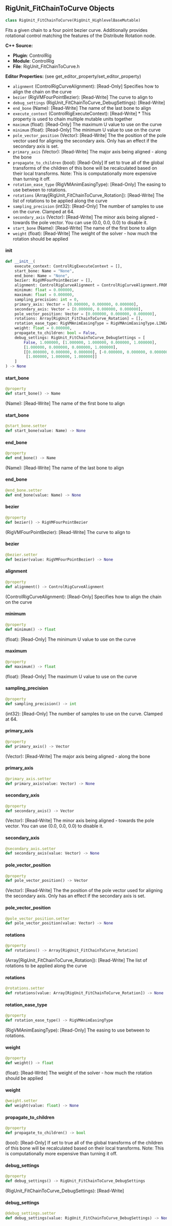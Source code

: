 ## RigUnit_FitChainToCurve Objects

```python
class RigUnit_FitChainToCurve(RigUnit_HighlevelBaseMutable)
```

Fits a given chain to a four point bezier curve.
Additionally provides rotational control matching the features of the Distribute Rotation node.

**C++ Source:**

- **Plugin**: ControlRig
- **Module**: ControlRig
- **File**: RigUnit_FitChainToCurve.h

**Editor Properties:** (see get_editor_property/set_editor_property)

- ``alignment`` (ControlRigCurveAlignment):  [Read-Only] Specifies how to align the chain on the curve
- ``bezier`` (RigVMFourPointBezier):  [Read-Write] The curve to align to
- ``debug_settings`` (RigUnit_FitChainToCurve_DebugSettings):  [Read-Write]
- ``end_bone`` (Name):  [Read-Write] The name of the last bone to align
- ``execute_context`` (ControlRigExecuteContext):  [Read-Write] * This property is used to chain multiple mutable units together
- ``maximum`` (float):  [Read-Only] The maximum U value to use on the curve
- ``minimum`` (float):  [Read-Only] The minimum U value to use on the curve
- ``pole_vector_position`` (Vector):  [Read-Write] The the position of the pole vector used for aligning the secondary axis.
  Only has an effect if the secondary axis is set.
- ``primary_axis`` (Vector):  [Read-Write] The major axis being aligned - along the bone
- ``propagate_to_children`` (bool):  [Read-Only] If set to true all of the global transforms of the children
  of this bone will be recalculated based on their local transforms.
  Note: This is computationally more expensive than turning it off.
- ``rotation_ease_type`` (RigVMAnimEasingType):  [Read-Only] The easing to use between to rotations.
- ``rotations`` (Array[RigUnit_FitChainToCurve_Rotation]):  [Read-Write] The list of rotations to be applied along the curve
- ``sampling_precision`` (int32):  [Read-Only] The number of samples to use on the curve. Clamped at 64.
- ``secondary_axis`` (Vector):  [Read-Write] The minor axis being aligned - towards the pole vector.
  You can use (0.0, 0.0, 0.0) to disable it.
- ``start_bone`` (Name):  [Read-Write] The name of the first bone to align
- ``weight`` (float):  [Read-Write] The weight of the solver - how much the rotation should be applied

<a id="unreal.RigUnit_FitChainToCurve.__init__"></a>

#### __init__

```python
def __init__(
    execute_context: ControlRigExecuteContext = [],
    start_bone: Name = "None",
    end_bone: Name = "None",
    bezier: RigVMFourPointBezier = [],
    alignment: ControlRigCurveAlignment = ControlRigCurveAlignment.FRONT,
    minimum: float = 0.000000,
    maximum: float = 0.000000,
    sampling_precision: int = 0,
    primary_axis: Vector = [0.000000, 0.000000, 0.000000],
    secondary_axis: Vector = [0.000000, 0.000000, 0.000000],
    pole_vector_position: Vector = [0.000000, 0.000000, 0.000000],
    rotations: Array[RigUnit_FitChainToCurve_Rotation] = [],
    rotation_ease_type: RigVMAnimEasingType = RigVMAnimEasingType.LINEAR,
    weight: float = 0.000000,
    propagate_to_children: bool = False,
    debug_settings: RigUnit_FitChainToCurve_DebugSettings = [
        False, 1.000000, [1.000000, 1.000000, 0.000000, 1.000000],
        [1.000000, 0.000000, 0.000000, 1.000000],
        [[0.000000, 0.000000, 0.000000], [-0.000000, 0.000000, 0.000000],
         [1.000000, 1.000000, 1.000000]]
    ]
) -> None
```

<a id="unreal.RigUnit_FitChainToCurve.start_bone"></a>

#### start_bone

```python
@property
def start_bone() -> Name
```

(Name):  [Read-Write] The name of the first bone to align

<a id="unreal.RigUnit_FitChainToCurve.start_bone"></a>

#### start_bone

```python
@start_bone.setter
def start_bone(value: Name) -> None
```

<a id="unreal.RigUnit_FitChainToCurve.end_bone"></a>

#### end_bone

```python
@property
def end_bone() -> Name
```

(Name):  [Read-Write] The name of the last bone to align

<a id="unreal.RigUnit_FitChainToCurve.end_bone"></a>

#### end_bone

```python
@end_bone.setter
def end_bone(value: Name) -> None
```

<a id="unreal.RigUnit_FitChainToCurve.bezier"></a>

#### bezier

```python
@property
def bezier() -> RigVMFourPointBezier
```

(RigVMFourPointBezier):  [Read-Write] The curve to align to

<a id="unreal.RigUnit_FitChainToCurve.bezier"></a>

#### bezier

```python
@bezier.setter
def bezier(value: RigVMFourPointBezier) -> None
```

<a id="unreal.RigUnit_FitChainToCurve.alignment"></a>

#### alignment

```python
@property
def alignment() -> ControlRigCurveAlignment
```

(ControlRigCurveAlignment):  [Read-Only] Specifies how to align the chain on the curve

<a id="unreal.RigUnit_FitChainToCurve.minimum"></a>

#### minimum

```python
@property
def minimum() -> float
```

(float):  [Read-Only] The minimum U value to use on the curve

<a id="unreal.RigUnit_FitChainToCurve.maximum"></a>

#### maximum

```python
@property
def maximum() -> float
```

(float):  [Read-Only] The maximum U value to use on the curve

<a id="unreal.RigUnit_FitChainToCurve.sampling_precision"></a>

#### sampling_precision

```python
@property
def sampling_precision() -> int
```

(int32):  [Read-Only] The number of samples to use on the curve. Clamped at 64.

<a id="unreal.RigUnit_FitChainToCurve.primary_axis"></a>

#### primary_axis

```python
@property
def primary_axis() -> Vector
```

(Vector):  [Read-Write] The major axis being aligned - along the bone

<a id="unreal.RigUnit_FitChainToCurve.primary_axis"></a>

#### primary_axis

```python
@primary_axis.setter
def primary_axis(value: Vector) -> None
```

<a id="unreal.RigUnit_FitChainToCurve.secondary_axis"></a>

#### secondary_axis

```python
@property
def secondary_axis() -> Vector
```

(Vector):  [Read-Write] The minor axis being aligned - towards the pole vector.
You can use (0.0, 0.0, 0.0) to disable it.

<a id="unreal.RigUnit_FitChainToCurve.secondary_axis"></a>

#### secondary_axis

```python
@secondary_axis.setter
def secondary_axis(value: Vector) -> None
```

<a id="unreal.RigUnit_FitChainToCurve.pole_vector_position"></a>

#### pole_vector_position

```python
@property
def pole_vector_position() -> Vector
```

(Vector):  [Read-Write] The the position of the pole vector used for aligning the secondary axis.
Only has an effect if the secondary axis is set.

<a id="unreal.RigUnit_FitChainToCurve.pole_vector_position"></a>

#### pole_vector_position

```python
@pole_vector_position.setter
def pole_vector_position(value: Vector) -> None
```

<a id="unreal.RigUnit_FitChainToCurve.rotations"></a>

#### rotations

```python
@property
def rotations() -> Array[RigUnit_FitChainToCurve_Rotation]
```

(Array[RigUnit_FitChainToCurve_Rotation]):  [Read-Write] The list of rotations to be applied along the curve

<a id="unreal.RigUnit_FitChainToCurve.rotations"></a>

#### rotations

```python
@rotations.setter
def rotations(value: Array[RigUnit_FitChainToCurve_Rotation]) -> None
```

<a id="unreal.RigUnit_FitChainToCurve.rotation_ease_type"></a>

#### rotation_ease_type

```python
@property
def rotation_ease_type() -> RigVMAnimEasingType
```

(RigVMAnimEasingType):  [Read-Only] The easing to use between to rotations.

<a id="unreal.RigUnit_FitChainToCurve.weight"></a>

#### weight

```python
@property
def weight() -> float
```

(float):  [Read-Write] The weight of the solver - how much the rotation should be applied

<a id="unreal.RigUnit_FitChainToCurve.weight"></a>

#### weight

```python
@weight.setter
def weight(value: float) -> None
```

<a id="unreal.RigUnit_FitChainToCurve.propagate_to_children"></a>

#### propagate_to_children

```python
@property
def propagate_to_children() -> bool
```

(bool):  [Read-Only] If set to true all of the global transforms of the children
of this bone will be recalculated based on their local transforms.
Note: This is computationally more expensive than turning it off.

<a id="unreal.RigUnit_FitChainToCurve.debug_settings"></a>

#### debug_settings

```python
@property
def debug_settings() -> RigUnit_FitChainToCurve_DebugSettings
```

(RigUnit_FitChainToCurve_DebugSettings):  [Read-Write]

<a id="unreal.RigUnit_FitChainToCurve.debug_settings"></a>

#### debug_settings

```python
@debug_settings.setter
def debug_settings(value: RigUnit_FitChainToCurve_DebugSettings) -> None
```

<a id="unreal.RigUnit_FitChainToCurvePerItem"></a>